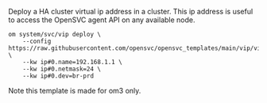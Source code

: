 Deploy a HA cluster virtual ip address in a cluster.
This ip address is useful to access the OpenSVC agent API on any available node.

    om system/svc/vip deploy \
        --config https://raw.githubusercontent.com/opensvc/opensvc_templates/main/vip/vip.conf \
        --kw ip#0.name=192.168.1.1 \
        --kw ip#0.netmask=24 \
        --kw ip#0.dev=br-prd

Note this template is made for om3 only.
